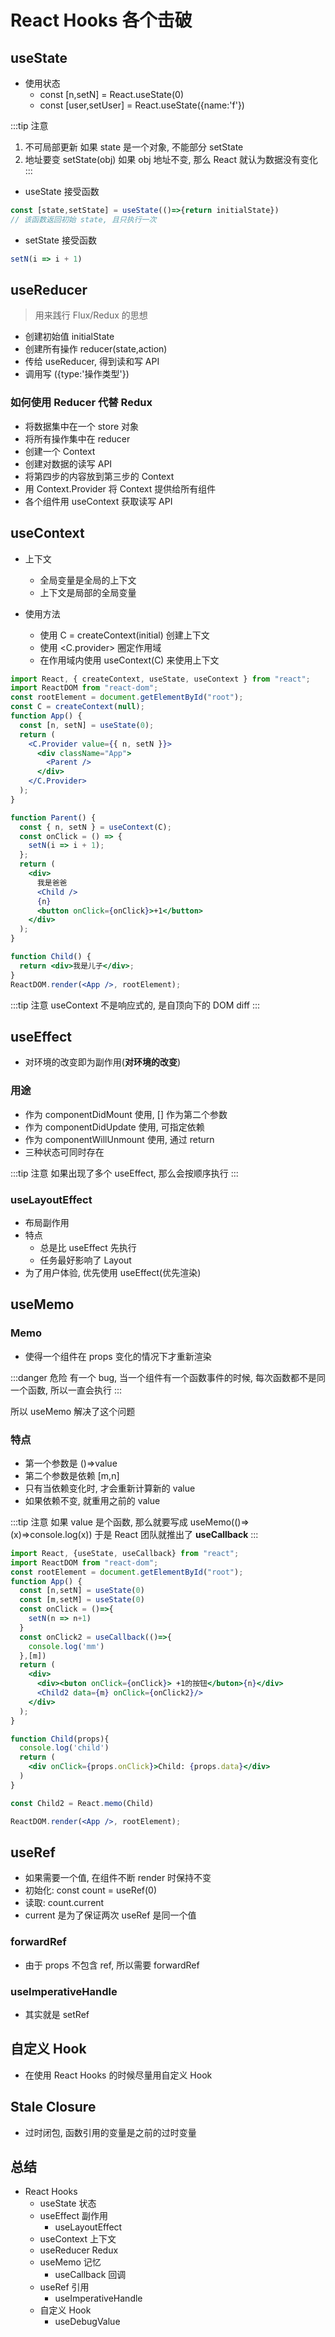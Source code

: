 # React Hooks 各个击破

## useState

- 使用状态
    - const [n,setN] = React.useState(0)
    - const [user,setUser] = React.useState({name:'f'})
    
:::tip 注意
1. 不可局部更新
如果 state 是一个对象, 不能部分 setState
2. 地址要变
setState(obj) 如果 obj 地址不变, 那么 React 就认为数据没有变化
:::

- useState 接受函数

```jsx harmony
const [state,setState] = useState(()=>{return initialState})
// 该函数返回初始 state, 且只执行一次
```

- setState 接受函数

```jsx harmony
setN(i => i + 1)
```

## useReducer

>用来践行 Flux/Redux 的思想

- 创建初始值 initialState
- 创建所有操作 reducer(state,action)
- 传给 useReducer, 得到读和写 API
- 调用写 ({type:'操作类型'})

### 如何使用 Reducer 代替 Redux

- 将数据集中在一个 store 对象
- 将所有操作集中在 reducer
- 创建一个 Context
- 创建对数据的读写 API
- 将第四步的内容放到第三步的 Context
- 用 Context.Provider 将 Context 提供给所有组件
- 各个组件用 useContext 获取读写 API

## useContext

- 上下文
    - 全局变量是全局的上下文
    - 上下文是局部的全局变量
    
- 使用方法
    - 使用 C = createContext(initial) 创建上下文
    - 使用 <C.provider> 圈定作用域
    - 在作用域内使用 useContext(C) 来使用上下文

```jsx harmony
import React, { createContext, useState, useContext } from "react";
import ReactDOM from "react-dom";
const rootElement = document.getElementById("root");
const C = createContext(null);
function App() {
  const [n, setN] = useState(0);
  return (
    <C.Provider value={{ n, setN }}>
      <div className="App">
        <Parent />
      </div>
    </C.Provider>
  );
}

function Parent() {
  const { n, setN } = useContext(C);
  const onClick = () => {
    setN(i => i + 1);
  };
  return (
    <div>
      我是爸爸
      <Child />
      {n}
      <button onClick={onClick}>+1</button>
    </div>
  );
}

function Child() {
  return <div>我是儿子</div>;
}
ReactDOM.render(<App />, rootElement);
```

:::tip 注意
useContext 不是响应式的, 是自顶向下的 DOM diff
:::

## useEffect 

- 对环境的改变即为副作用(**对环境的改变**)

### 用途

- 作为 componentDidMount 使用, [] 作为第二个参数
- 作为 componentDidUpdate 使用, 可指定依赖
- 作为 componentWillUnmount 使用, 通过 return
- 三种状态可同时存在

:::tip 注意
如果出现了多个 useEffect, 那么会按顺序执行
:::

### useLayoutEffect

- 布局副作用
- 特点
    - 总是比 useEffect 先执行
    - 任务最好影响了 Layout
- 为了用户体验, 优先使用 useEffect(优先渲染)

## useMemo

### Memo 

- 使得一个组件在 props 变化的情况下才重新渲染

:::danger 危险
有一个 bug, 当一个组件有一个函数事件的时候, 每次函数都不是同一个函数, 所以一直会执行
:::

所以 useMemo 解决了这个问题

### 特点

- 第一个参数是 ()=>value
- 第二个参数是依赖 [m,n]
- 只有当依赖变化时, 才会重新计算新的 value
- 如果依赖不变, 就重用之前的 value


:::tip 注意
如果 value 是个函数, 那么就要写成 useMemo(()=>(x)=>console.log(x))
于是 React 团队就推出了 **useCallback**
:::

```jsx harmony
import React, {useState, useCallback} from "react";
import ReactDOM from "react-dom";
const rootElement = document.getElementById("root");
function App() {
  const [n,setN] = useState(0)
  const [m,setM] = useState(0)
  const onClick = ()=>{
    setN(n => n+1)
  }
  const onClick2 = useCallback(()=>{
    console.log('mm')
  },[m])
  return (
    <div>
      <div><buton onClick={onClick}> +1的按钮</buton>{n}</div>
      <Child2 data={m} onClick={onClick2}/>
    </div>
  );
}

function Child(props){
  console.log('child')
  return (
    <div onClick={props.onClick}>Child: {props.data}</div>
  )
}

const Child2 = React.memo(Child)

ReactDOM.render(<App />, rootElement);
```

## useRef

- 如果需要一个值, 在组件不断 render 时保持不变
- 初始化: const count = useRef(0)
- 读取: count.current
- current 是为了保证两次 useRef 是同一个值

### forwardRef

- 由于 props 不包含 ref, 所以需要 forwardRef

### useImperativeHandle

- 其实就是 setRef

## 自定义 Hook

- 在使用 React Hooks 的时候尽量用自定义 Hook

## Stale Closure

- 过时闭包, 函数引用的变量是之前的过时变量

## 总结

- React Hooks
    - useState 状态
    - useEffect 副作用
        - useLayoutEffect
    - useContext 上下文
    - useReducer Redux
    - useMemo 记忆
        - useCallback 回调
    - useRef 引用
        - useImperativeHandle
    - 自定义 Hook
        - useDebugValue
